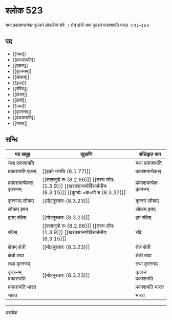 # श्लोक 523

यथा प्रकाशयत्येकः कृत्स्नं लोकमिमं रविः ।
क्षेत्रं क्षेत्री तथा कृत्स्नं प्रकाशयति भारत ॥ १३-३४॥


## पद 

- [[यथा]]
- [[प्रकाशयति]]
- [[एकस्]]
- [[कृत्स्नम्]]
- [[लोकम्]]
- [[इमम्]]
- [[रविस्]]
- [[क्षेत्रम्]]
- [[क्षेत्री]]
- [[तथा]]
- [[कृत्स्नम्]]
- [[प्रकाशयति]]
- [[भारत]]

## सन्धि

| पद समूह | सूत्राणि | संधिकृत रूप |
| ----- | ----- | ----- |
| यथा प्रकाशयति |  | यथा प्रकाशयति |
| प्रकाशयति एकस् |  [[इको यणचि (6.1.77)]] | प्रकाशयत्येकस् |
| प्रकाशयत्येकस् कृत्स्नम् |  [[ससजुषो रुः (8.2.66)]] [[तस्य लोपः (1.3.9)]] [[खरवसानयोर्विसर्जनीयः (8.3.15)]] [[कुप्वोः ≍क≍पौ च (8.3.37)]] | प्रकाशयत्येकः कृत्स्नम् |
| कृत्स्नम् लोकम् |  [[मोऽनुस्वारः (8.3.23)]] | कृत्स्नं लोकम् |
| लोकम् इमम् |  | लोकम् इमम् |
| इमम् रविस् |  [[मोऽनुस्वारः (8.3.23)]] | इमं रविस् |
| रविस् |  [[ससजुषो रुः (8.2.66)]] [[तस्य लोपः (1.3.9)]] [[खरवसानयोर्विसर्जनीयः (8.3.15)]] | रविः |
| क्षेत्रम् क्षेत्री |  [[मोऽनुस्वारः (8.3.23)]] | क्षेत्रं क्षेत्री |
| क्षेत्री तथा |  | क्षेत्री तथा |
| तथा कृत्स्नम् |  | तथा कृत्स्नम् |
| कृत्स्नम् प्रकाशयति |  [[मोऽनुस्वारः (8.3.23)]] | कृत्स्नं प्रकाशयति |
| प्रकाशयति भारत |  | प्रकाशयति भारत |
| भारत |  | भारत |


---

#श्लोक